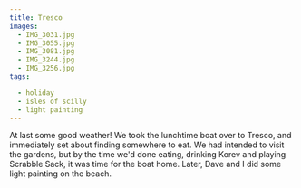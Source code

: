 ```yaml
---
title: Tresco
images:
  - IMG_3031.jpg
  - IMG_3055.jpg
  - IMG_3081.jpg
  - IMG_3244.jpg
  - IMG_3256.jpg
tags:

  - holiday
  - isles of scilly
  - light painting
---
```

At last some good weather! We took the lunchtime boat over to Tresco, and immediately set about finding somewhere to eat. We had intended to visit the gardens, but by the time we'd done eating, drinking Korev and playing Scrabble Sack, it was time for the boat home. Later, Dave and I did some light painting on the beach.